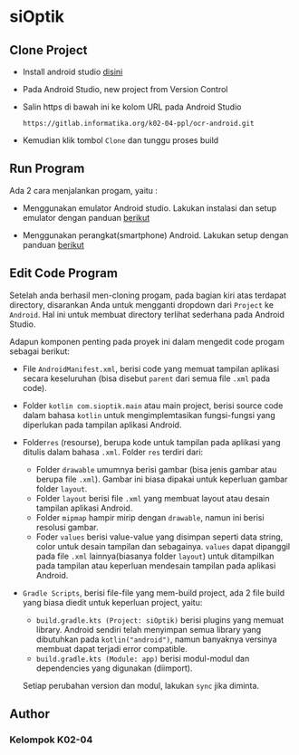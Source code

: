 # siOptik

## Clone Project
- Install android studio [disini](https://developer.android.com/studio?_gl=1*1d1in5i*_up*MQ..gclid=CjwKCAiArfauBhApEiwAeoB7qD6qQ4QlOSEhVd7cRL1dCel4jpb3KhXPUWifxWPm5Xj4OxoCZLQOqBoC4TcQAvD_BwE&gclsrc=aw.ds) 

- Pada Android Studio, new project from Version Control

- Salin https di bawah ini ke kolom URL pada Android Studio
    ```
    https://gitlab.informatika.org/k02-04-ppl/ocr-android.git
    ```
- Kemudian klik tombol `Clone` dan tunggu proses build 

## Run Program
Ada 2 cara menjalankan progam, yaitu :

- Menggunakan emulator Android studio. Lakukan instalasi dan setup emulator dengan panduan [berikut](https://developer.android.com/codelabs/basic-android-kotlin-compose-emulator?continue=https%3A%2F%2Fdeveloper.android.com%2Fcourses%2Fpathways%2Fandroid-basics-compose-unit-1-pathway-2%3F_gl%3D1*i2239y*_up*MQ..%26gclid%3DCjwKCAiAibeuBhAAEiwAiXBoJF1A0nyXQVSxzMkWNUHR-rC_QS-LLzuOQuGAuza8YaTqGqAArIYD6BoC28YQAvD_BwE%26gclsrc%3Daw.ds%23codelab-https%3A%2F%2Fdeveloper.android.com%2Fcodelabs%2Fbasic-android-kotlin-compose-emulator&_gl=1*4db5j7*_up*MQ..&gclid=CjwKCAiAibeuBhAAEiwAiXBoJF1A0nyXQVSxzMkWNUHR-rC_QS-LLzuOQuGAuza8YaTqGqAArIYD6BoC28YQAvD_BwE&gclsrc=aw.ds#0)

- Menggunakan perangkat(smartphone) Android. Lakukan setup dengan panduan [berikut](https://developer.android.com/codelabs/basic-android-kotlin-compose-connect-device?continue=https%3A%2F%2Fdeveloper.android.com%2Fcourses%2Fpathways%2Fandroid-basics-compose-unit-1-pathway-2%3F_gl%3D1*1r7mpl*_up*MQ..%26gclid%3DCjwKCAiAibeuBhAAEiwAiXBoJF1A0nyXQVSxzMkWNUHR-rC_QS-LLzuOQuGAuza8YaTqGqAArIYD6BoC28YQAvD_BwE%26gclsrc%3Daw.ds%23codelab-https%3A%2F%2Fdeveloper.android.com%2Fcodelabs%2Fbasic-android-kotlin-compose-connect-device&_gl=1*1r7mpl*_up*MQ..&gclid=CjwKCAiAibeuBhAAEiwAiXBoJF1A0nyXQVSxzMkWNUHR-rC_QS-LLzuOQuGAuza8YaTqGqAArIYD6BoC28YQAvD_BwE&gclsrc=aw.ds#6)

## Edit Code Program
Setelah anda berhasil men-cloning progam, pada bagian kiri atas terdapat directory, disarankan Anda untuk mengganti dropdown dari `Project` ke `Android`. Hal ini untuk membuat directory terlihat sederhana pada Android Studio.

Adapun komponen penting pada proyek ini dalam mengedit code progam sebagai berikut:


- File `AndroidManifest.xml`, berisi code yang memuat tampilan aplikasi secara keseluruhan (bisa disebut `parent` dari semua file `.xml` pada code).

- Folder `kotlin com.sioptik.main` atau main project, berisi source code dalam bahasa `kotlin` untuk mengimplemtasikan fungsi-fungsi yang diperlukan pada tampilan aplikasi Android.

- Folder`res` (resourse), berupa kode untuk tampilan pada aplikasi yang ditulis dalam bahasa `.xml`. Folder `res` terdiri dari:

    - Folder `drawable` umumnya berisi gambar (bisa jenis gambar atau berupa file `.xml`). Gambar ini biasa dipakai untuk keperluan gambar folder `layout`.
    - Folder `layout` berisi file `.xml` yang membuat layout atau desain tampilan aplikasi Android.
    - Folder `mipmap` hampir mirip dengan `drawable`, namun ini berisi resolusi gambar.
    - Foder `values` berisi value-value yang disimpan seperti data string, color untuk desain tampilan dan sebagainya. `values` dapat dipanggil pada file `.xml` lainnya(biasanya folder `layout`) untuk ditampilkan pada tampilan atau keperluan mendesain tampilan pada aplikasi Android.

- `Gradle Scripts`, berisi file-file yang mem-build project, ada 2 file build yang biasa diedit untuk keperluan project, yaitu:

    - `build.gradle.kts (Project: siOptik)` berisi plugins yang memuat library. Android sendiri telah menyimpan semua library yang dibutuhkan pada `kotlin("android")`, namun banyaknya versinya membuat dapat terjadi error compatible.
    - `build.gradle.kts (Module: app)` berisi modul-modul dan dependencies yang digunakan (diimport).

    Setiap  perubahan version dan modul, lakukan `sync` jika diminta.


## Author
### Kelompok K02-04







